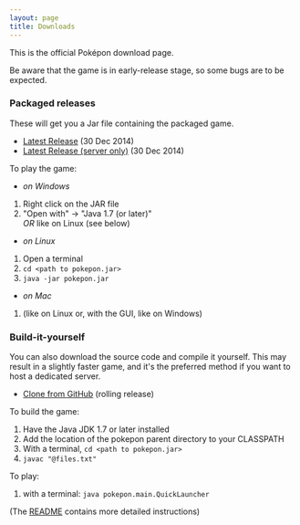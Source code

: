 ```yaml
---
layout: page
title: Downloads
---
```


This is the official Pok&eacute;pon download page.

Be aware that the game is in early-release stage, so some bugs are to be expected.

### Packaged releases ###
These will get you a Jar file containing the packaged game. 

* [Latest Release](/downloads/pokepon.jar) (30 Dec 2014)
* [Latest Release (server only)](/downloads/pokepon-server.jar) (30 Dec 2014)

To play the game:  

* *on Windows*
1. Right click on the JAR file
2. "Open with" -> "Java 1.7 (or later)"  
*OR* like on Linux (see below)

* *on Linux*
1. Open a terminal
2. `cd <path to pokepon.jar>`
3. `java -jar pokepon.jar`

* *on Mac*
1. (like on Linux or, with the GUI, like on Windows)


### Build-it-yourself ###
You can also download the source code and compile it yourself.
This may result in a slightly faster game, and it's the preferred method
if you want to host a dedicated server.

* [Clone from GitHub](https://github.com/silverweed/pokepon.git) (rolling release)

To build the game:

1. Have the Java JDK 1.7 or later installed
2. Add the location of the pokepon parent directory to your CLASSPATH
3. With a terminal, `cd <path to pokepon.jar>`
4. `javac "@files.txt"`

To play:

1. with a terminal: `java pokepon.main.QuickLauncher`

(The [README](https://github.com/silverweed/pokepon/blob/master/README.md) contains more detailed instructions)


